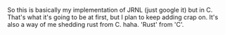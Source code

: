 So this is basically my implementation of JRNL (just google it) but in C. That's what it's going to be at first, but I plan to keep adding crap on. It's also a way of me shedding rust from C. haha. 'Rust' from 'C'.
